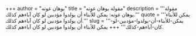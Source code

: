 +++
author = "يوهان غوته"
title = "مقولة يوهان غوته"
description = '''مقولة يوهان غوته: يمكن للأبناء أن يولدوا مؤدبين لو كان آباءهم كذلك.'''
quote = '''يمكن للأبناء أن يولدوا مؤدبين لو كان آباءهم كذلك.'''
slug = '''يمكن-للأبناء-أن-يولدوا-مؤدبين-لو-كان-آباءهم-كذلك'''
+++
يمكن للأبناء أن يولدوا مؤدبين لو كان آباءهم كذلك.
